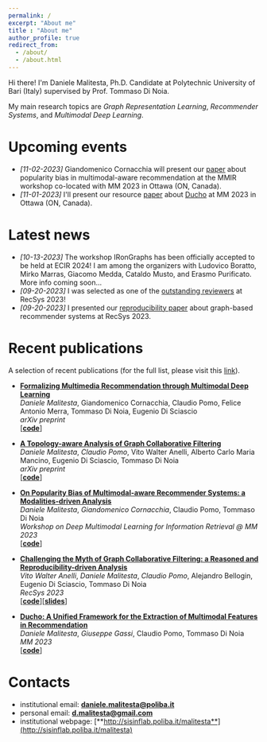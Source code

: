 ```yaml
---
permalink: /
excerpt: "About me"
title : "About me"
author_profile: true
redirect_from: 
  - /about/
  - /about.html
---
```

Hi there! I'm Daniele Malitesta, Ph.D. Candidate at Polytechnic University of Bari (Italy) supervised by Prof. Tommaso Di Noia.

My main research topics are _Graph Representation Learning_, _Recommender Systems_, and _Multimodal Deep Learning_.

# Upcoming events
* _[11-02-2023]_ Giandomenico Cornacchia will present our [paper](https://arxiv.org/pdf/2308.12911.pdf) about popularity bias in multimodal-aware recommendation at the MMIR workshop co-located with MM 2023 in Ottawa (ON, Canada).
* _[11-01-2023]_ I'll present our resource [paper](https://arxiv.org/pdf/2306.17125.pdf) about [Ducho](https://github.com/sisinflab/Ducho/tree/main) at MM 2023 in Ottawa (ON, Canada).

# Latest news
* _[10-13-2023]_ The workshop IRonGraphs has been officially accepted to be held at ECIR 2024! I am among the organizers with Ludovico Boratto, Mirko Marras, Giacomo Medda, Cataldo Musto, and Erasmo Purificato. More info coming soon...
* _[09-20-2023]_ I was selected as one of the [outstanding reviewers](https://twitter.com/ACMRecSys/status/1704835968191316207) at RecSys 2023!
* _[09-20-2023]_ I presented our [reproducibility paper](https://dl.acm.org/doi/10.1145/3604915.3609489) about graph-based recommender systems at RecSys 2023.

# Recent publications
A selection of recent publications (for the full list, please visit this [link](https://danielemalitesta.github.io/publications/)).

* **[Formalizing Multimedia Recommendation through Multimodal Deep Learning](https://www.researchgate.net/publication/373823768_Formalizing_Multimedia_Recommendation_through_Multimodal_Deep_Learning)**  
_Daniele Malitesta_, Giandomenico Cornacchia, Claudio Pomo, Felice Antonio Merra, Tommaso Di Noia, Eugenio Di Sciascio   
*arXiv preprint*  
\[[**code**](https://github.com/sisinflab/Formal-MultiMod-Rec)\]

* **[A Topology-aware Analysis of Graph Collaborative Filtering](https://www.researchgate.net/publication/373263658_A_Topology-aware_Analysis_of_Graph_Collaborative_Filtering)**  
_Daniele Malitesta_, _Claudio Pomo_, Vito Walter Anelli, Alberto Carlo Maria Mancino, Eugenio Di Sciascio, Tommaso Di Noia   
*arXiv preprint*  
\[[**code**](https://github.com/sisinflab/Graph-Characteristics)\]

* **[On Popularity Bias of Multimodal-aware Recommender Systems: a Modalities-driven Analysis](https://www.researchgate.net/publication/372958338_On_Popularity_Bias_of_Multimodal-aware_Recommender_Systems_a_Modalities-driven_Analysis)**  
_Daniele Malitesta_, _Giandomenico Cornacchia_, Claudio Pomo, Tommaso Di Noia  
*Workshop on Deep Multimodal Learning for Information Retrieval @ MM 2023*  
\[[**code**](https://github.com/sisinflab/MultiMod-Popularity-Bias)\]

* **[Challenging the Myth of Graph Collaborative Filtering: a Reasoned and Reproducibility-driven Analysis](https://www.researchgate.net/publication/372852714_Challenging_the_Myth_of_Graph_Collaborative_Filtering_a_Reasoned_and_Reproducibility-driven_Analysis)**  
_Vito Walter Anelli_, _Daniele Malitesta_, _Claudio Pomo_, Alejandro Bellogin, Eugenio Di Sciascio, Tommaso Di Noia   
*RecSys 2023*  
\[[**code**](https://github.com/sisinflab/Graph-RSs-Reproducibility)\]\[[**slides**](https://www.slideshare.net/DanieleMalitesta/recsys2023-challenging-the-myth-of-graph-collaborative-filtering-a-reasoned-and-reproducibilitydriven-analysis)\]

* **[Ducho: A Unified Framework for the Extraction of Multimodal Features in Recommendation](https://www.researchgate.net/publication/371953905_Ducho_A_Unified_Framework_for_the_Extraction_of_Multimodal_Features_in_Recommendation)**  
_Daniele Malitesta_, _Giuseppe Gassi_, Claudio Pomo, Tommaso Di Noia  
*MM 2023*  
\[[**code**](https://github.com/sisinflab/Ducho)\]

# Contacts
* institutional email: [**daniele.malitesta@poliba.it**](mailto:daniele.malitesta@poliba.it)
* personal email: [**d.malitesta@gmail.com**](mailto:d.malitesta@gmail.com)
* institutional webpage: [**http://sisinflab.poliba.it/malitesta**](http://sisinflab.poliba.it/malitesta)
